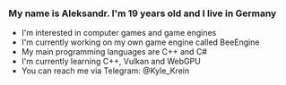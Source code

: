 ### My name is Aleksandr. I'm 19 years old and I live in Germany
- I'm interested in computer games and game engines
- I'm currently working on my own game engine called BeeEngine
- My main programming languages are C++ and C#
- I'm currently learning C++, Vulkan and WebGPU
- You can reach me via Telegram: @Kyle_Krein


<!--
**KyleKrein/KyleKrein** is a ✨ _special_ ✨ repository because its `README.md` (this file) appears on your GitHub profile.

Here are some ideas to get you started:

- 🔭 I’m currently working on ...
- 🌱 I’m currently learning ...
- 👯 I’m looking to collaborate on ...
- 🤔 I’m looking for help with ...
- 💬 Ask me about ...
- 📫 How to reach me: ...
- 😄 Pronouns: ...
- ⚡ Fun fact: ...
-->
